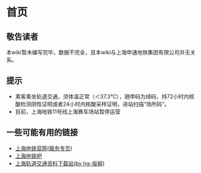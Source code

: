 # 首页

## 敬告读者
本wiki暂未编写完毕，数据不完全，且本wiki与上海申通地铁集团有限公司并无关系。

## 提示
* 乘客乘坐轨道交通，须体温正常（＜37.3℃），随申码为绿码，持72小时内核酸检测阴性证明或者24小时内核酸采样证明，进站扫描“场所码”。
* 目前，上海地铁11号线上海赛车场站暂停运营

## 一些可能有用的链接
* [上海地铁官网](http://www.shmetro.com/)([服务专页](http://service.shmetro.com/))
* [上海地铁吧](https://tieba.baidu.com/f?kw=%E4%B8%8A%E6%B5%B7%E5%9C%B0%E9%93%81&fr=index)
* [上海轨道交通资料下载站(by hg-坂柳)](https://incimathcal.gitee.io/shmetrodl/#)

